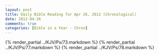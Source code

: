 ```yaml
---
layout: post
title: Daily Bible Reading for Apr 26, 2012 (Chronological)
date: 2012-04-26
comments: true
categories: [Bible in a Year - Chron]
---
```

{% render_partial ../KJV/Ps/73.markdown %}
{% render_partial ../KJV/Ps/77.markdown %}
{% render_partial ../KJV/Ps/78.markdown %}
